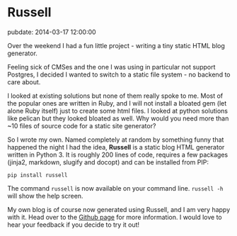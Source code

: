 # Russell
pubdate: 2014-03-17 12:00:00

Over the weekend I had a fun little project - writing a tiny static HTML blog generator.

Feeling sick of CMSes and the one I was using in particular not support Postgres, I decided I wanted to switch to a static file system - no backend to care about.

I looked at existing solutions but none of them really spoke to me. Most of the popular ones are written in Ruby, and I will not install a bloated gem (let alone Ruby itself) just to create some html files. I looked at python solutions like pelican but they looked bloated as well. Why would you need more than ~10 files of source code for a static site generator?

So I wrote my own. Named completely at random by something funny that happened the night I had the idea, **Russell** is a static blog HTML generator written in Python 3. It is roughly 200 lines of code, requires a few packages (jinja2, markdown, slugify and docopt) and can be installed from PIP:

	pip install russell

The command `russell` is now available on your command line. `russell -h` will show the help screen.

My own blog is of course now generated using Russell, and I am very happy with it. Head over to the [Github page](https://github.com/anlutro/russell) for more information. I would love to hear your feedback if you decide to try it out!